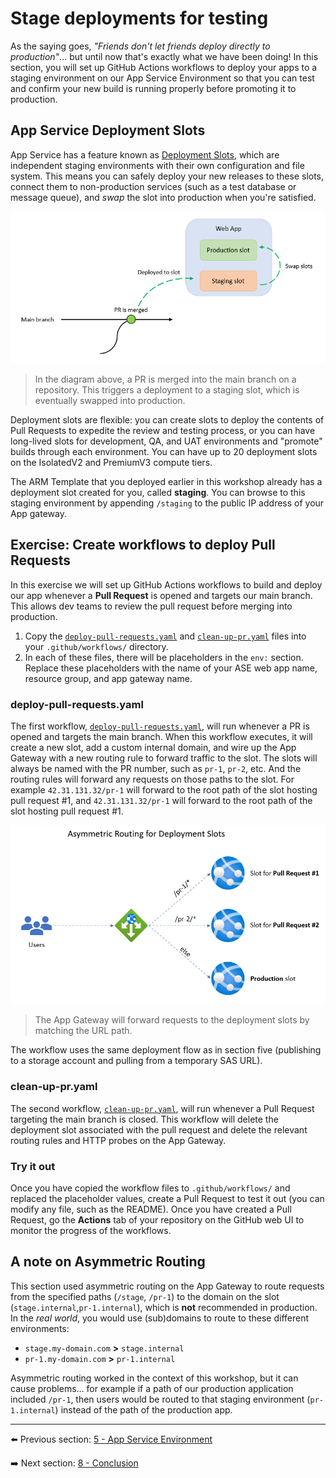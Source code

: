 # Stage deployments for testing

As the saying goes, *"Friends don't let friends deploy directly to production"*... but until now that's exactly what we have been doing! In this section, you will set up GitHub Actions workflows to deploy your apps to a staging environment on our App Service Environment so that you can test and confirm your new build is running properly before promoting it to production.

## App Service Deployment Slots

App Service has a feature known as [Deployment Slots](https://docs.microsoft.com/azure/app-service/deploy-staging-slots), which are independent staging environments with their own configuration and file system. This means you can safely deploy your new releases to these slots, connect them to non-production services (such as a test database or message queue), and *swap* the slot into production when you're satisfied.

![Slot swap diagram](../img/6-slot-swap-diagram.PNG)

> In the diagram above, a PR is merged into the main branch on a repository. This triggers a deployment to a staging slot, which is eventually swapped into production.

Deployment slots are flexible: you can create slots to deploy the contents of Pull Requests to expedite the review and testing process, or you can have long-lived slots for development, QA, and UAT environments and "promote" builds through each environment. You can have up to 20 deployment slots on the IsolatedV2 and PremiumV3 compute tiers.

The ARM Template that you deployed earlier in this workshop already has a deployment slot created for you, called **staging**. You can browse to this staging environment by appending `/staging` to the public IP address of your App gateway.

## Exercise: Create workflows to deploy Pull Requests

In this exercise we will set up GitHub Actions workflows to build and deploy our app whenever a **Pull Request** is opened and targets our main branch. This allows dev teams to review the pull request before merging into production.

1. Copy the [`deploy-pull-requests.yaml`](../templates/deploy-pull-requests.yaml) and [`clean-up-pr.yaml`](../templates/clean-up-pr.yaml) files into your `.github/workflows/` directory.
2. In each of these files, there will be placeholders in the `env:` section. Replace these placeholders with the name of your ASE web app name, resource group, and app gateway name.

### deploy-pull-requests.yaml

The first workflow, [`deploy-pull-requests.yaml`](../templates/deploy-pull-requests.yaml), will run whenever a PR is opened and targets the main branch. When this workflow executes, it will create a new slot, add a custom internal domain, and wire up the App Gateway with a new routing rule to forward traffic to the slot. The slots will always be named with the PR number, such as `pr-1`, `pr-2`, etc. And the routing rules will forward any requests on those paths to the slot. For example `42.31.131.32/pr-1` will forward to the root path of the slot hosting pull request #1, and `42.31.131.32/pr-1` will forward to the root path of the slot hosting pull request #1.

![Asymmetric Routing Rules for Deployment Slots](../img/6-asymmetric-routing-rules.png)
> The App Gateway will forward requests to the deployment slots by matching the URL path.

The workflow uses the same deployment flow as in section five (publishing to a storage account and pulling from a temporary SAS URL).

### clean-up-pr.yaml

The second workflow, [`clean-up-pr.yaml`](../templates/clean-up-pr.yaml), will run whenever a Pull Request targeting the main branch is closed. This workflow will delete the deployment slot associated with the pull request and delete the relevant routing rules and HTTP probes on the App Gateway.  

### Try it out

Once you have copied the workflow files to `.github/workflows/` and replaced the placeholder values, create a Pull Request to test it out (you can modify any file, such as the README). Once you have created a Pull Request, go the **Actions** tab of your repository on the GitHub web UI to monitor the progress of the workflows.

## A note on Asymmetric Routing

This section used asymmetric routing on the App Gateway to route requests from the specified paths (`/stage`, `/pr-1`) to the domain on the slot (`stage.internal`,`pr-1.internal`), which is **not** recommended in production. In the *real world*, you would use (sub)domains to route to these different environments:

- `stage.my-domain.com` **>** `stage.internal`
- `pr-1.my-domain.com` **>** `pr-1.internal`

Asymmetric routing worked in the context of this workshop, but it can cause problems... for example if a path of our production application included `/pr-1`, then users would be routed to that staging environment (`pr-1.internal`) instead of the path of the production app.

---

⬅️ Previous section: [5 - App Service Environment](6-app-service-environment.md)

➡️ Next section: [8 - Conclusion](8-conclusion.md)
